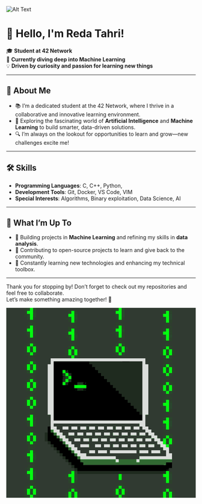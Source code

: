 ![Alt Text]([pepewh-pepewifhat.gif](https://i.pinimg.com/originals/eb/7f/0c/eb7f0ccf927c93aeedbb3cf100d6fd29.gif))
# 👋 Hello, I'm Reda Tahri!  

🎓 **Student at 42 Network**  
🌱 **Currently diving deep into Machine Learning**  
💡 **Driven by curiosity and passion for learning new things**  

---

## 🚀 About Me  
- 📚 I’m a dedicated student at the 42 Network, where I thrive in a collaborative and innovative learning environment.  
- 🤖 Exploring the fascinating world of **Artificial Intelligence** and **Machine Learning** to build smarter, data-driven solutions.  
- 🔍 I’m always on the lookout for opportunities to learn and grow—new challenges excite me!  

---

## 🛠️ Skills  
- **Programming Languages**: C, C++, Python, 
- **Development Tools**: Git, Docker, VS Code, VIM  
- **Special Interests**: Algorithms, Binary exploitation, Data Science, AI  

---

## 🌟 What I’m Up To  
- 🧠 Building projects in **Machine Learning** and refining my skills in **data analysis**.  
- 🚀 Contributing to open-source projects to learn and give back to the community.  
- 📖 Constantly learning new technologies and enhancing my technical toolbox.  

---

Thank you for stopping by! Don’t forget to check out my repositories and feel free to collaborate.  
                      Let’s make something amazing together! 🚀  



![Alt Text](hacker-hacker-man.gif)  

